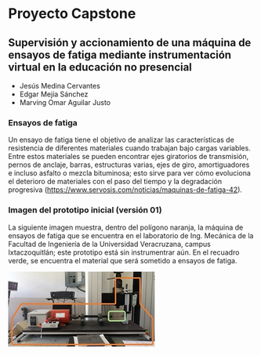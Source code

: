 # Proyecto Capstone
## Supervisión y accionamiento de una máquina de ensayos de fatiga mediante instrumentación virtual en la educación no presencial
* Jesús Medina Cervantes
* Edgar Mejía Sánchez
* Marving Omar Aguilar Justo


### Ensayos de fatiga
Un ensayo de fatiga tiene el objetivo de analizar las características de resistencia de diferentes materiales cuando trabajan bajo cargas variables. Entre estos materiales se pueden encontrar ejes giratorios de transmisión, pernos de anclaje, barras, estructuras varias, ejes de giro, amortiguadores e incluso asfalto o mezcla bituminosa; esto sirve para ver cómo evoluciona el deterioro de materiales con el paso del tiempo y la degradación progresiva (https://www.servosis.com/noticias/maquinas-de-fatiga-42).

### Imagen del prototipo inicial (versión 01)
La siguiente imagen muestra, dentro del polígono naranja, la máquina de ensayos de fatiga que se encuentra en el laboratorio de Ing. Mecánica de la Facultad de Ingeniería de la Universidad Veracruzana, campus Ixtaczoquitlán; este prototipo está sin instrumentrar aún. En el recuadro verde, se encuentra el material que será sometido a ensayos de fatiga.

![Logo de Wikipedia](https://github.com/MarvingOmarUV2021/LabVirMaqFat/blob/main/Prototipo_Ver01.jpg?raw=true "Wikipedia logooo")

